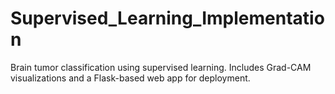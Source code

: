 # Supervised_Learning_Implementation
Brain tumor classification using supervised learning. Includes Grad-CAM visualizations and a Flask-based web app for deployment.
